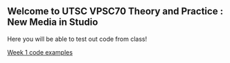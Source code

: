 ## Welcome to UTSC VPSC70 Theory and Practice : New Media in Studio 

Here you will be able to test out code from class!


[Week 1 code examples](week1)

